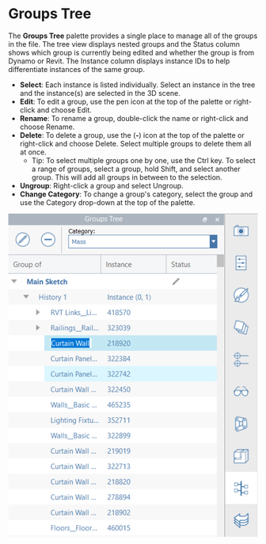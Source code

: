 # Groups Tree

The **Groups Tree** palette provides a single place to manage all of the groups in the file. The tree view displays nested groups and the Status column shows which group is currently being edited and whether the group is from Dynamo or Revit. The Instance column displays instance IDs to help differentiate instances of the same group.

* **Select**: Each instance is listed individually. Select an instance in the tree and the instance(s) are selected in the 3D scene.
* **Edit**: To edit a group, use the pen icon at the top of the palette or right-click and choose Edit.
* **Rename**: To rename a group, double-click the name or right-click and choose Rename.
* **Delete**: To delete a group, use the (**-**) icon at the top of the palette or right-click and choose Delete. Select multiple groups to delete them all at once.
  * Tip: To select multiple groups one by one, use the Ctrl key. To select a range of groups, select a group, hold Shift, and select another group. This will add all groups in between to the selection.
* **Ungroup**: Right-click a group and select Ungroup.
* **Change Category**: To change a group's category, select the group and use the Category drop-down at the top of the palette.

![](<../.gitbook/assets/groups tree.png>)
